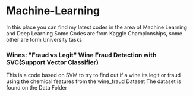# Machine-Learning

In this place you can find my latest codes in the area of Machine Learning and Deep Learning
Some Codes are from Kaggle Championships, some other are form University tasks


### Wines: "Fraud vs Legit" Wine Fraud Detection with SVC(Support Vector Classifier)
This is a code based on SVM to try to find out if a wine its legit or fraud using the chemical features from the wine_fraud Dataset
The dataset is found on the Data Folder
